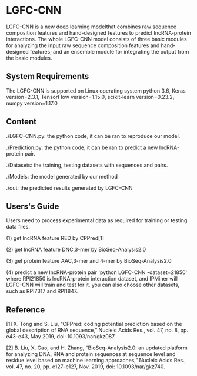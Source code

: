 # LGFC-CNN
LGFC-CNN is a new deep learning modelthat combines raw sequence composition features and hand-designed features to predict lncRNA-protein interactions. The whole LGFC-CNN model consists of three basic modules for analyzing the input raw sequence composition features and hand-designed features; and an ensemble module for integrating the output from the basic modules. 
## System Requirements
The LGFC-CNN is supported on Linux operating system python 3.6, Keras version=2.3.1, TensorFlow version=1.15.0, scikit-learn version=0.23.2, numpy version=1.17.0
## Content

./LGFC-CNN.py: the python code, it can be ran to reproduce our model.

./Prediction.py: the python code, it can be ran to predict a new lncRNA-protein pair.

./Datasets: the training, testing datasets with sequences and pairs.

./Models: the model generated by our method

./out: the predicted results generated by LGFC-CNN
## Users's Guide
Users need to process experimental data as required for training or testing data files.

(1) get lncRNA feature RED by CPPred[1]

(2) get lncRNA feature DNC,3-mer by BioSeq-Analysis2.0

(3) get protein feature AAC,3-mer and 4-mer by BioSeq-Analysis2.0

(4) predict a new lncRNA-protein pair
'python LGFC-CNN -dataset=21850'
where RPI21850 is lncRNA-protein interaction dataset, and IPMiner will LGFC-CNN will train and test for it. you can also choose other datasets,
such as RPI7317 and RPI1847.
## Reference
[1]	X. Tong and S. Liu, “CPPred: coding potential prediction based on the global description of RNA sequence,” Nucleic Acids Res., vol. 47, no. 8, pp. e43–e43, May 2019, doi: 10.1093/nar/gkz087.

[2] B. Liu, X. Gao, and H. Zhang, “BioSeq-Analysis2.0: an updated platform for analyzing DNA, RNA and protein sequences at sequence level and residue level based on machine learning approaches,” Nucleic Acids Res., vol. 47, no. 20, pp. e127–e127, Nov. 2019, doi: 10.1093/nar/gkz740.
